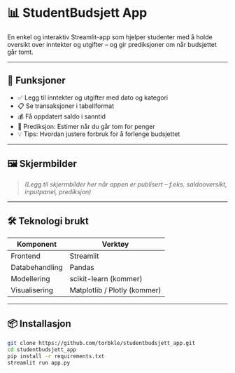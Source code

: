 # 📊 StudentBudsjett App

En enkel og interaktiv Streamlit-app som hjelper studenter med å holde oversikt over inntekter og utgifter – og gir prediksjoner om når budsjettet går tomt.

---

## 🚀 Funksjoner

- ✅ Legg til inntekter og utgifter med dato og kategori  
- 📋 Se transaksjoner i tabellformat  
- 💰 Få oppdatert saldo i sanntid  
- 🔮 Prediksjon: Estimer når du går tom for penger  
- 💡 Tips: Hvordan justere forbruk for å forlenge budsjettet  

---

## 🖼️ Skjermbilder

> *(Legg til skjermbilder her når appen er publisert – f.eks. saldooversikt, inputpanel, prediksjon)*

---

## 🛠️ Teknologi brukt

| Komponent     | Verktøy           |
|---------------|-------------------|
| Frontend      | Streamlit         |
| Databehandling| Pandas            |
| Modellering   | scikit-learn (kommer) |
| Visualisering | Matplotlib / Plotly (kommer) |

---

## 📦 Installasjon

```bash
git clone https://github.com/torbkle/studentbudsjett_app.git
cd studentbudsjett_app
pip install -r requirements.txt
streamlit run app.py
